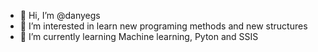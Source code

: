 - 👋 Hi, I’m @danyegs
- 👀 I’m interested in learn new programing methods and new structures
- 🌱 I’m currently learning Machine learning, Pyton and SSIS

<!---
danyegs/danyegs is a ✨ special ✨ repository because its `README.md` (this file) appears on your GitHub profile.
You can click the Preview link to take a look at your changes.
--->

